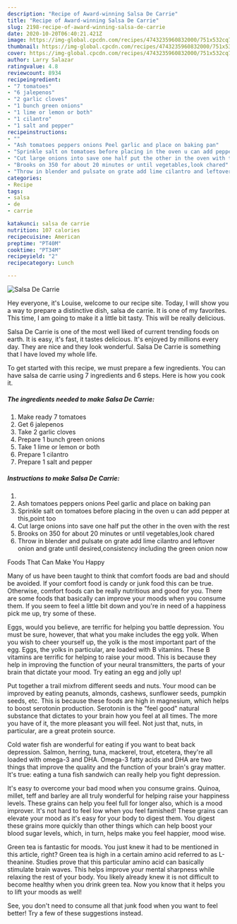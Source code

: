 ```yaml
---
description: "Recipe of Award-winning Salsa De Carrie"
title: "Recipe of Award-winning Salsa De Carrie"
slug: 2198-recipe-of-award-winning-salsa-de-carrie
date: 2020-10-20T06:40:21.421Z
image: https://img-global.cpcdn.com/recipes/4743235960832000/751x532cq70/salsa-de-carrie-recipe-main-photo.jpg
thumbnail: https://img-global.cpcdn.com/recipes/4743235960832000/751x532cq70/salsa-de-carrie-recipe-main-photo.jpg
cover: https://img-global.cpcdn.com/recipes/4743235960832000/751x532cq70/salsa-de-carrie-recipe-main-photo.jpg
author: Larry Salazar
ratingvalue: 4.8
reviewcount: 8934
recipeingredient:
- "7 tomatoes"
- "6 jalepenos"
- "2 garlic cloves"
- "1 bunch green onions"
- "1 lime or lemon or both"
- "1 cilantro"
- "1 salt and pepper"
recipeinstructions:
- ""
- "Ash tomatoes peppers onions Peel garlic and place on baking pan"
- "Sprinkle salt on tomatoes before placing in the oven u can add pepper at this,point too"
- "Cut large onions into save one half put the other in the oven with the rest"
- "Brooks on 350 for about 20 minutes or until vegetables,look chared"
- "Throw in blender and pulsate on grate add lime cilantro and leftover onion and grate until desired,consistency including the green onion now"
categories:
- Recipe
tags:
- salsa
- de
- carrie

katakunci: salsa de carrie 
nutrition: 107 calories
recipecuisine: American
preptime: "PT40M"
cooktime: "PT34M"
recipeyield: "2"
recipecategory: Lunch

---
```



![Salsa De Carrie](https://img-global.cpcdn.com/recipes/4743235960832000/751x532cq70/salsa-de-carrie-recipe-main-photo.jpg)

Hey everyone, it's Louise, welcome to our recipe site. Today, I will show you a way to prepare a distinctive dish, salsa de carrie. It is one of my favorites. This time, I am going to make it a little bit tasty. This will be really delicious.



Salsa De Carrie is one of the most well liked of current trending foods on earth. It is easy, it's fast, it tastes delicious. It's enjoyed by millions every day. They are nice and they look wonderful. Salsa De Carrie is something that I have loved my whole life.


To get started with this recipe, we must prepare a few ingredients. You can have salsa de carrie using 7 ingredients and 6 steps. Here is how you cook it.

<!--inarticleads1-->

##### The ingredients needed to make Salsa De Carrie:

1. Make ready 7 tomatoes
1. Get 6 jalepenos
1. Take 2 garlic cloves
1. Prepare 1 bunch green onions
1. Take 1 lime or lemon or both
1. Prepare 1 cilantro
1. Prepare 1 salt and pepper




<!--inarticleads2-->

##### Instructions to make Salsa De Carrie:

1. 
1. Ash tomatoes peppers onions Peel garlic and place on baking pan
1. Sprinkle salt on tomatoes before placing in the oven u can add pepper at this,point too
1. Cut large onions into save one half put the other in the oven with the rest
1. Brooks on 350 for about 20 minutes or until vegetables,look chared
1. Throw in blender and pulsate on grate add lime cilantro and leftover onion and grate until desired,consistency including the green onion now




Foods That Can Make You Happy


Many of us have been taught to think that comfort foods are bad and should be avoided. If your comfort food is candy or junk food this can be true. Otherwise, comfort foods can be really nutritious and good for you. There are some foods that basically can improve your moods when you consume them. If you seem to feel a little bit down and you're in need of a happiness pick me up, try some of these.

Eggs, would you believe, are terrific for helping you battle depression. You must be sure, however, that what you make includes the egg yolk. When you wish to cheer yourself up, the yolk is the most important part of the egg. Eggs, the yolks in particular, are loaded with B vitamins. These B vitamins are terrific for helping to raise your mood. This is because they help in improving the function of your neural transmitters, the parts of your brain that dictate your mood. Try eating an egg and jolly up!

Put together a trail mixfrom different seeds and nuts. Your mood can be improved by eating peanuts, almonds, cashews, sunflower seeds, pumpkin seeds, etc. This is because these foods are high in magnesium, which helps to boost serotonin production. Serotonin is the "feel good" natural substance that dictates to your brain how you feel at all times. The more you have of it, the more pleasant you will feel. Not just that, nuts, in particular, are a great protein source.

Cold water fish are wonderful for eating if you want to beat back depression. Salmon, herring, tuna, mackerel, trout, etcetera, they're all loaded with omega-3 and DHA. Omega-3 fatty acids and DHA are two things that improve the quality and the function of your brain's gray matter. It's true: eating a tuna fish sandwich can really help you fight depression. 

It's easy to overcome your bad mood when you consume grains. Quinoa, millet, teff and barley are all truly wonderful for helping raise your happiness levels. These grains can help you feel full for longer also, which is a mood improver. It's not hard to feel low when you feel famished! These grains can elevate your mood as it's easy for your body to digest them. You digest these grains more quickly than other things which can help boost your blood sugar levels, which, in turn, helps make you feel happier, mood wise.

Green tea is fantastic for moods. You just knew it had to be mentioned in this article, right? Green tea is high in a certain amino acid referred to as L-theanine. Studies prove that this particular amino acid can basically stimulate brain waves. This helps improve your mental sharpness while relaxing the rest of your body. You likely already knew it is not difficult to become healthy when you drink green tea. Now you know that it helps you to lift your moods as well!

See, you don't need to consume all that junk food when you want to feel better! Try  a few  of  these  suggestions  instead.

